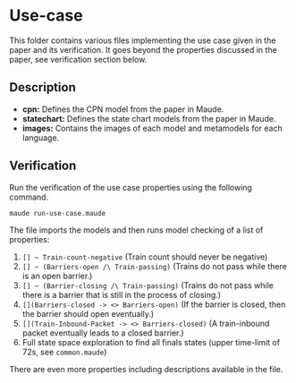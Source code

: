 # Use-case

This folder contains various files implementing the use case given in the paper and its verification.
It goes beyond the properties discussed in the paper, see verification section below.

## Description
- **cpn:** Defines the CPN model from the paper in Maude.
- **statechart:** Defines the state chart models from the paper in Maude.
- **images:** Contains the images of each model and metamodels for each language.

##  Verification
Run the verification of the use case properties using the following command.
```bash
maude run-use-case.maude
```

The file imports the models and then runs model checking of a list of properties:
1. ``[] ~ Train-count-negative`` (Train count should never be negative)
2. ``[] ~ (Barriers-open /\ Train-passing)`` (Trains do not pass while there is an open barrier.)
3. ``[] ~ (Barrier-closing /\ Train-passing)`` (Trains do not pass while there is a barrier that is still in the process of closing.)
4. ``[](Barriers-closed -> <> Barriers-open)`` (If the barrier is closed, then the barrier should open eventually.)
5. ``[](Train-Inbound-Packet -> <> Barriers-closed)`` (A train-inbound packet eventually leads to a closed barrier.)
6. Full state space exploration to find all finals states (upper time-limit of 72s, see ``common.maude``)

There are even more properties including descriptions available in the file.